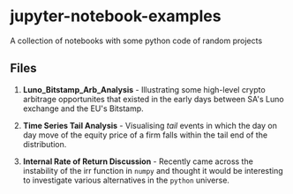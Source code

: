 # jupyter-notebook-examples
A collection of notebooks with some python code of random projects

## Files

1. **Luno_Bitstamp_Arb_Analysis** - Illustrating some high-level crypto arbitrage opportunites that existed in the early days between SA's Luno exchange and the EU's Bitstamp.

2. **Time Series Tail Analysis** - Visualising *tail* events in which the day on day move of the equity price of a firm falls within the tail end of the distribution.

3. **Internal Rate of Return Discussion** - Recently came across the instability of the irr function in `numpy` and thought it would be interesting to investigate various alternatives in the `python` universe.
